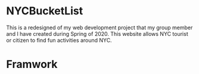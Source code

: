 # NYCBucketList
This is a redesigned of my web development project that my group member and I have created during Spring of 2020. This website allows NYC tourist or citizen to find fun activities around NYC.

# Framwork
